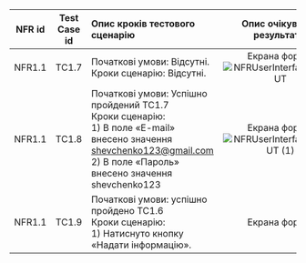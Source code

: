 |NFR id|Test Case id|Опис кроків тестового сценарію|Опис очікуваних результатів|
|:-:|:-:|:-|:-:|
|NFR1.1|TC1.7|Початкові умови: Відсутні. <br> Кроки сценарію: Відсутні.|Екрана форма: <br> ![NFRUserInterfaceOUTPUT](https://user-images.githubusercontent.com/79920734/201540260-df9eb9af-c521-4660-9a2b-27756f4dedff.jpg)
|NFR1.1|TC1.8|Початкові умови: Успішно пройдений TC1.7 <br> Кроки сценарію: <br> 1) В поле «E-mail» внесено значення shevchenko123@gmail.com <br> 2) В поле «Пароль» внесено значення shevchenko123<br>|Екрана форма: <br> ![NFRUserInterfaceOUTPUT (1)](https://user-images.githubusercontent.com/79920734/201540231-b3c43c2e-b326-4880-93d9-eece4f36a49b.jpg)
|NFR1.1|TC1.9|Початкові умови: успішно пройдено TC1.6 <br> Кроки сценарію: <br> 1) Натиснуто кнопку «Надати інформацію».|Екрана форма: <br> 
